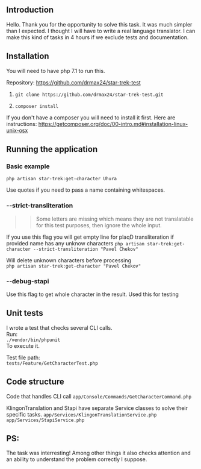 ## Introduction
Hello. Thank you for the opportunity to solve this task. It was much simpler than I expected. I thought I will have to write a real language translator.
I can make this kind of tasks in 4 hours if we exclude tests and documentation.

## Installation
You will need to have php 7.1 to run this.

Repository: https://github.com/drmax24/star-trek-test

1. ```git clone https://github.com/drmax24/star-trek-test.git```

2. ```composer install```

If you don't have a composer you will need to install it first. Here are instructions:
https://getcomposer.org/doc/00-intro.md#installation-linux-unix-osx


## Running the application
### Basic example
```php artisan star-trek:get-character Uhura```  

Use quotes if you need to pass a name containing whitespaces.

### --strict-transliteration
>>Some letters are missing which means they are not translatable for this test purposes, then ignore the whole input.

If you use this flag you will get empty line for plaqD transliteration if provided name has any unknow characters
```php artisan star-trek:get-character --strict-transliteration "Pavel Chekov"```

Will delete unknown characters before processing  
```php artisan star-trek:get-character "Pavel Chekov"```

### --debug-stapi
Use this flag to get whole character in the result. Used this for testing  

## Unit tests
I wrote a test that checks several CLI calls.  
Run:  
```./vendor/bin/phpunit```   
To execute it.

Test file path:   
```tests/Feature/GetCharacterTest.php```


## Code structure
Code that handles CLI call
```app/Console/Commands/GetCharacterCommand.php```

KlingonTranslation and Stapi have separate Service classes to solve their specific tasks.
```app/Services/KlingonTranslationService.php```
```app/Services/StapiService.php```

## PS:
The task was interresting! Among other things it also checks attention and an ability to understand the problem correctly I suppose.
